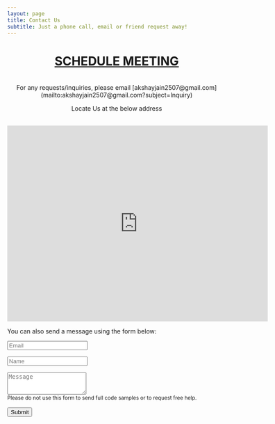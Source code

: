 ```yaml
---
layout: page
title: Contact Us
subtitle: Just a phone call, email or friend request away!
---
```


<div style="text-align: center;">
<a href="https://calendly.com/csscpvtltd2020/meeting" class="schedule-btn actionbtn">
  <span class="far fa-calendar-check" aria-hidden="true"></span>
  <h1>SCHEDULE MEETING</h1>
</a>
  <br>
  For any requests/inquiries, please email [akshayjain2507@gmail.com](mailto:akshayjain2507@gmail.com?subject=Inquiry)
  <br>
  <p>Locate Us at the below address</p>
  <br>
  <iframe src="https://www.google.com/maps/embed?pb=!1m18!1m12!1m3!1d3805.8924169029156!2d78.49019611425561!3d17.46486258803222!2m3!1f0!2f0!3f0!3m2!1i1024!2i768!4f13.1!3m3!1m2!1s0x3bcb9a65df6fd3b5%3A0x3d69e2667be8c112!2sDiamond%20Point%20Rd%2C%20Kiran%20Enclave%2C%20Bowenpally%2C%20Secunderabad%2C%20Telangana%20500009!5e0!3m2!1sen!2sin!4v1609401675890!5m2!1sen!2sin" width="600" height="450" frameborder="0" style="border:0;" allowfullscreen="" aria-hidden="false" tabindex="0"></iframe>

</div>





You can also send a message using the form below:

<form action="https://formspree.io/dean@attalitech.com" method="POST" class="form" id="contact-form">
  <div class="row">
    <div class="col-6">
      <input type="email" name="_replyto" required="required" class="form-control input-lg" placeholder="Email" title="Email" style="margin-bottom: 15px;">
    </div>
    <div class="col-6">
      <input type="text" name="name" class="form-control input-lg" placeholder="Name" title="Name" style="margin-bottom: 15px;">
    </div>
  </div>
  <input type="hidden" name="_subject" value="New submission from attalitech.com">
  <textarea type="text" name="content" class="form-control input-lg" placeholder="Message" title="Message" required="required" rows="3"></textarea>
  <input type="text" name="_gotcha" style="display:none">
  <input type="hidden" name="_next" value="?message=Your message was sent successfully, thanks!" />
  
  <div style="font-size: 12px; margin-bottom: 15px;">Please do not use this form to send full code samples or to request free help.</div>
  
  <button type="submit" class="btn btn-lg btn-primary">Submit</button>
</form>
